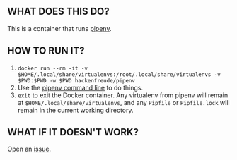 ## WHAT DOES THIS DO?
This is a container that runs [pipenv](https://docs.pipenv.org).

## HOW TO RUN IT?
1. `docker run --rm -it -v $HOME/.local/share/virtualenvs:/root/.local/share/virtualenvs -v $PWD:$PWD -w $PWD hackenfreude/pipenv`
1. Use the [pipenv command line](https://docs.pipenv.org/#pipenv) to do things.
1. `exit` to exit the Docker container. Any virtualenv from pipenv will remain at `$HOME/.local/share/virtualenvs`, and any `Pipfile` or `Pipfile.lock` will remain in the current working directory.

## WHAT IF IT DOESN'T WORK?
Open an [issue](https://github.com/hackenfreude/docker-pipenv/issues/new).

